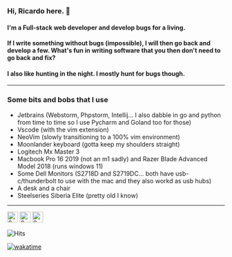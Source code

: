 ### Hi, Ricardo here. 👋
<!-- #### Pleasure to have you visiting. -->

#### I'm a Full-stack web developer and develop bugs for a living.
#### If I write something without bugs (impossible), I will then go back and develop a few. What's fun in writing software that you then don't need to go back and fix?
#### I also like hunting in the night. I mostly hunt for bugs though.

<hr>

<h3>Some bits and bobs that I use</h3>

- Jetbrains (Webstorm, Phpstorm, Intellij... I also dabble in go and python from time to time so I use Pycharm and Goland too for those)
- Vscode (with the vim extension)
- NeoVim (slowly transitioning to a 100% vim environment)
- Moonlander keyboard (gotta keep my shoulders straight)
- Logitech Mx Master 3
- Macbook Pro 16 2019 (not an m1 sadly) and Razer Blade Advanced Model 2018 (runs windows 11)
- Some Dell Monitors (S2718D and S2719DC... both have usb-c/thunderbolt to use with the mac and they also workd as usb hubs)
- A desk and a chair
- Steelseries Siberia Elite (pretty old I know)

<hr>

[<img src="https://api.speedtyper.dev/users/ricdotnet/badges/averagewpm" alt="SpeedTyper.dev avg wpm" height="25">](https://www.speedtyper.dev/profile/ricdotnet) 
[<img src="https://api.speedtyper.dev/users/ricdotnet/badges/topwpm" alt="SpeedTyper.dev top wpm" height="25">](https://www.speedtyper.dev/profile/ricdotnet) 
[<img src="https://api.speedtyper.dev/users/ricdotnet/badges/gamecount" alt="SpeedTyper.dev games" height="25">](https://www.speedtyper.dev/profile/ricdotnet)

![Hits](https://hits.seeyoufarm.com/api/count/incr/badge.svg?url=https%3A%2F%2Fgithub.com%2Fricdotnet&count_bg=%233DC8C1&title_bg=%23555555&icon=github.svg&icon_color=%23FFFFFF&title=v&edge_flat=false)

[![wakatime](https://wakatime.com/badge/user/2e2f9965-9abf-4851-85f2-95298ed98c91.svg)](https://wakatime.com/@ricdotnet)
  
<!--**ricdotnet/ricdotnet** is a ✨ _special_ ✨ repository because its `README.md` (this file) appears on your GitHub profile.

Here are some ideas to get you started:

- 🔭 I’m currently working on ...
- 🌱 I’m currently learning ...
- 👯 I’m looking to collaborate on ...
- 🤔 I’m looking for help with ...
- 💬 Ask me about ...
- 📫 How to reach me: ...
- 😄 Pronouns: ...
- ⚡ Fun fact: ...
-->
